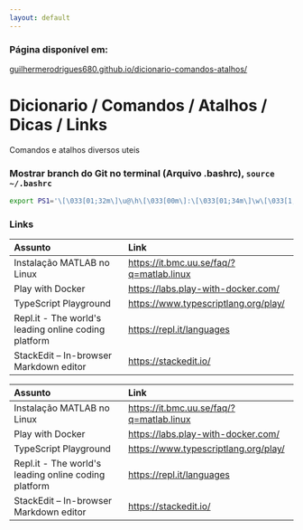 ```yaml
---
layout: default
---
```


### Página disponível em:
[guilhermerodrigues680.github.io/dicionario-comandos-atalhos/](https://guilhermerodrigues680.github.io/dicionario-comandos-atalhos/ "Referências e Documentações")

# Dicionario / Comandos / Atalhos / Dicas / Links
Comandos e atalhos diversos uteis


 ### Mostrar branch do Git no terminal (Arquivo .bashrc), `source ~/.bashrc`
 ``` sh
 export PS1='\[\033[01;32m\]\u@\h\[\033[00m\]:\[\033[01;34m\]\w\[\033[1;33m\]$(__git_ps1 "(%s)")\[\033[01;34m\]$ \[\033[00m\]'
 ```

### Links

| Assunto                                              | Link                                     |
|:-----------------------------------------------------|:-----------------------------------------|
| Instalação MATLAB no Linux                           | https://it.bmc.uu.se/faq/?q=matlab.linux |
| Play with Docker                                     | https://labs.play-with-docker.com/       |
| TypeScript Playground                                | https://www.typescriptlang.org/play/     |
| Repl.it - The world's leading online coding platform | https://repl.it/languages                |
| StackEdit – In-browser Markdown editor               | https://stackedit.io/                    |

| Assunto                                              | Link                                     |
|:-----------------------------------------------------|:-----------------------------------------|
| Instalação MATLAB no Linux                           | https://it.bmc.uu.se/faq/?q=matlab.linux |
| Play with Docker                                     | https://labs.play-with-docker.com/       |
| TypeScript Playground                                | https://www.typescriptlang.org/play/     |
| Repl.it - The world's leading online coding platform | https://repl.it/languages                |
| StackEdit – In-browser Markdown editor               | https://stackedit.io/                    |
